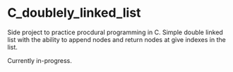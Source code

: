 # C_doublely_linked_list

Side project to practice procdural programming in C. Simple double linked list with the ability to append nodes and return nodes at give
indexes in the list.

Currently in-progress.
